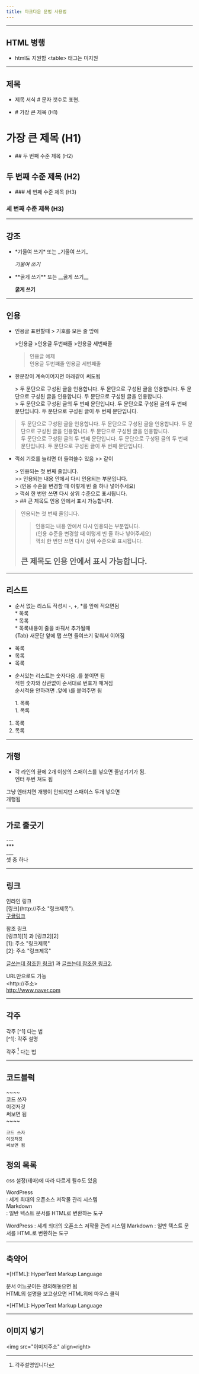 ```yaml
---
title: 마크다운 문법 사용법
---
```


***  
## HTML 병행
- html도 지원함
\<table> 태그는 미지원

***
## 제목
- 제목 서식 \# 문자 갯수로 표현.

- \# 가장 큰 제목 (H1)
# 가장 큰 제목 (H1)


- \#\# 두 번째 수준 제목 (H2)
## 두 번째 수준 제목 (H2)


- \#\#\# 세 번째 수준 제목 (H3)
### 세 번째 수준 제목 (H3)


***
## 강조

- \*기울여 쓰기\* 또는 \_기울여 쓰기\_

  *기울여 쓰기*

- \*\*굵게 쓰기\*\* 또는 \_\_굵게 쓰기\_\_

  **굵게 쓰기**


***
## 인용
- 인용글 표현할때 \> 기호를 모든 줄 앞에

  \>인용글
  \>인용글 두번째줄
  \>인용글 세번째줄

  >인용글 예제  
  >인용글 두번째줄 
  >인용글 세번째줄

- 한문장이 계속이어지면 아래같이 써도됨

  \> 두 문단으로 구성된 글을 인용합니다. 두 문단으로 구성된 글을 인용합니다. 두 문단으로 구성된 글을 인용합니다. 두 문단으로 구성된 글을 인용합니다.  
  \> 두 문단으로 구성된 글의 두 번째 문단입니다. 두 문단으로 구성된 글의 두 번째 문단입니다. 두 문단으로 구성된 글이 두 번째 문단입니다.

> 두 문단으로 구성된 글을 인용합니다. 두 문단으로 구성된 글을 인용합니다. 두 문단으로 구성된 글을 인용합니다. 두 문단으로 구성된 글을 인용합니다.  
> 두 문단으로 구성된 글의 두 번째 문단입니다. 두 문단으로 구성된 글의 두 번째 문단입니다. 두 문단으로 구성된 글이 두 번째 문단입니다.

- 꺽쇠 기호를 늘리면 더 들여쓸수 있음 \>\> 같이

  \> 인용되는 첫 번째 줄입니다.  
  \>> 인용되는 내용 안에서 다시 인용되는 부분입니다.  
  \> (인용 수준을 변경할 때 이렇게 빈 줄 하나 넣어주세요)  
  \> 꺽쇠 한 번만 쓰면 다시 상위 수준으로 표시됩니다.  
  \> \#\# 큰 제목도 인용 안에서 표시 가능합니다.  

> 인용되는 첫 번째 줄입니다.  
>> 인용되는 내용 안에서 다시 인용되는 부분입니다.  
> (인용 수준을 변경할 때 이렇게 빈 줄 하나 넣어주세요)  
> 꺽쇠 한 번만 쓰면 다시 상위 수준으로 표시됩니다.  
> ## 큰 제목도 인용 안에서 표시 가능합니다.  

***
## 리스트
- 순서 없는 리스트 작성시 \-, \+, \*를 앞에 적으면됨  
\* 목록  
\* 목록  
\* 목록내용이 줄을 바꿔서 추가될때  
\{Tab} 새문단 앞에 탭 쓰면 들여쓰기 맞춰서 이어짐

* 목록
* 목록
* 목록

- 순서있는 리스트는 숫자다음 \.를 붙이면 됨  
  적힌 숫자와 상관없이 순서대로 번호가 매겨짐  
  순서적용 안하려면 \.앞에 \\를 붙여주면 됨

  1\. 목록  
  1\. 목록

1. 목록
1. 목록

***
## 개행
- 각 라인의 끝에 2개 이상의 스패이스를 넣으면 줄넘기기가 됨.  
엔터 두번 쳐도 됨

그냥 엔터치면
개행이 안되지만
스패이스 두개 넣으면  
개행됨 

***
## 가로 줄긋기
\-\-\-  
\*\*\*  
\_\_\_  
셋 중 하나

***
## 링크
인라인 링크  
\[링크](http://주소 "링크제목").  
[구글링크](http://www.google.com "구글")

참조 링크  
\[링크1]\[1] 과 \[링크2]\[2]  
\[1]: 주소 "링크제목"  
\[2]: 주소 "링크제목"

[글쓰는데 참조한 링크1][1] 과 [글쓰는데 참조한 링크2][2].

[1]: https://www.evernote.com/shard/s3/client/snv?noteGuid=128acb97-d3c5-4eda-aa1b-c71ecd2f3a15&noteKey=54a14ebd5d4ce7507bf78e5af640d0e9&sn=https%3A%2F%2Fwww.evernote.com%2Fshard%2Fs3%2Fsh%2F128acb97-d3c5-4eda-aa1b-c71ecd2f3a15%2F54a14ebd5d4ce7507bf78e5af640d0e9&title=000_%25EB%25A7%2588%25ED%2581%25AC%25EB%258B%25A4%25EC%259A%25B4%25EB%25B0%25B0%25EC%259A%25B0%25EA%25B8%25B0.txt/ "직접 정리한 MarkDown 문법 배우기 자료-Seoulrain"

[2]: https://blog.kalkin7.com/2014/02/05/wordpress-markdown-quick-reference-for-koreans/ "워드프레스 마크다운(Markdown) 문법 설명(표) - Kalkin7 Blog"

URL만으로도 가능  
\<http://주소>  
<http://www.naver.com>

***
## 각주  
각주 \[^1] 다는 법  
\[^1]: 각주 설명

각주 [^1] 다는 법

[^1]: 각주설명입니다

***
## 코드블럭

\~~~~  
코드 쓰자  
이것저것  
써보면 됨  
\~~~~


~~~~
코드 쓰자
이것저것
써보면 됨
~~~~

## 정의 목록
css 설정(테마)에 따라 다르게 될수도 있음

WordPress  
\: 세계 최대의 오픈소스 저작물 관리 시스템  
Markdown  
\: 일반 텍스트 문서를 HTML로 변환하는 도구  

WordPress
: 세계 최대의 오픈소스 저작물 관리 시스템
Markdown
: 일반 텍스트 문서를 HTML로 변환하는 도구

***
## 축약어
\*[HTML]: HyperText Markup Language

문서 어느곳이든 정의해놓으면 됨  
HTML의 설명을 보고싶으면 HTML위에 마우스 클릭

*[HTML]: HyperText Markup Language

***
## 이미지 넣기
\<img src="이미지주소" align=right>
